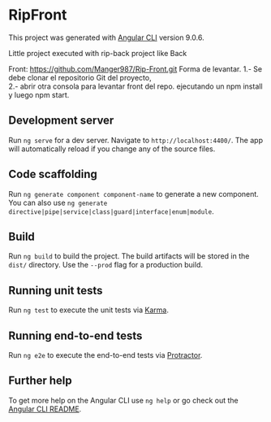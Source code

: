 # RipFront

This project was generated with [Angular CLI](https://github.com/angular/angular-cli) version 9.0.6.

Little project executed with rip-back project like Back

Front: 
https://github.com/Manger987/Rip-Front.git
Forma de levantar.
1.- Se debe clonar el repositorio Git del proyecto,  
2.- abrir otra consola para levantar front del repo. ejecutando un npm install y luego npm start.

## Development server

Run `ng serve` for a dev server. Navigate to `http://localhost:4400/`. The app will automatically reload if you change any of the source files.

## Code scaffolding

Run `ng generate component component-name` to generate a new component. You can also use `ng generate directive|pipe|service|class|guard|interface|enum|module`.

## Build

Run `ng build` to build the project. The build artifacts will be stored in the `dist/` directory. Use the `--prod` flag for a production build.

## Running unit tests

Run `ng test` to execute the unit tests via [Karma](https://karma-runner.github.io).

## Running end-to-end tests

Run `ng e2e` to execute the end-to-end tests via [Protractor](http://www.protractortest.org/).

## Further help

To get more help on the Angular CLI use `ng help` or go check out the [Angular CLI README](https://github.com/angular/angular-cli/blob/master/README.md).
